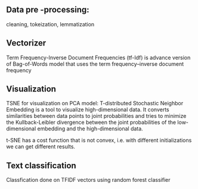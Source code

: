 ## Data pre -processing: 
cleaning, tokeization, lemmatization


## Vectorizer
Term Frequency-Inverse Document Frequencies (tf-Idf) is advance version of Bag-of-Words model that uses the term frequency–inverse document frequency


## Visualization
TSNE for visualization on PCA model: T-distributed Stochastic Neighbor Embedding is a tool to visualize high-dimensional data. 
It converts similarities between data points to joint probabilities and tries to minimize the Kullback-Leibler divergence between the joint probabilities of the low-dimensional embedding and the high-dimensional data.

t-SNE has a cost function that is not convex, i.e. with different initializations we can get different results.

## Text classification 
Classfication done on TFIDF vectors using random forest classifier
